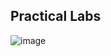 ## Practical Labs





![image](https://github.com/user-attachments/assets/ad516fa5-f53f-4cf4-af7c-ccbe08c2be69)
